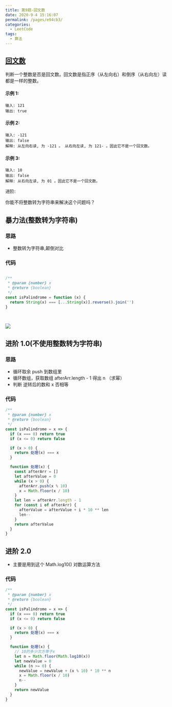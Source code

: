 ```yaml
---
title: 第9题-回文数
date: 2020-9-4 15:16:07
permalink: /pages/e94cb3/
categories:
  - LeetCode
tags:
  - 算法
---
```


## [回文数](https://leetcode-cn.com/problems/palindrome-number/)

判断一个整数是否是回文数。回文数是指正序（从左向右）和倒序（从右向左）读都是一样的整数。

#### 示例 1:

```
输入: 121
输出: true
```

<!-- more -->

#### 示例 2:

```
输入: -121
输出: false
解释: 从左向右读, 为 -121 。 从右向左读, 为 121- 。因此它不是一个回文数。
```

#### 示例 3:

```
输入: 10
输出: false
解释: 从右向左读, 为 01 。因此它不是一个回文数。
```

进阶:

你能不将整数转为字符串来解决这个问题吗？

## 暴力法(整数转为字符串)

### 思路

- 整数转为字符串,颠倒对比

### 代码

```JavaScript

/**
 * @param {number} x
 * @return {boolean}
 */
const isPalindrome = function (x) {
  return String(x) === [...String(x)].reverse().join('')
}
```

<img style="margin: 30px 0 0;" src="https://cdn.jsdelivr.net/gh/xiaojun996/CDN/images/leetcode/screenshot/第9题-回文数.png" />

## 进阶 1.0(不使用整数转为字符串)

### 思路

- 循环取余 push 到数组里
- 循环数组，获取数组 afterArr.length - 1 得出 n （求幂）
- 判断 逆转后的数和 x 否相等

### 代码

```JavaScript
/**
 * @param {number} x
 * @return {boolean}
 */
const isPalindrome = x => {
  if (x === 0) return true
  if (x <= 0) return false

  if (x > 0) {
    return 处理(x) === x
  }

  function 处理(x) {
    const afterArr = []
    let afterValue = 0
    while (x > 0) {
      afterArr.push(x % 10)
      x = Math.floor(x / 10)
    }
    let len = afterArr.length - 1
    for (const i of afterArr) {
      afterValue = afterValue + i * 10 ** len
      len--
    }
    return afterValue
  }
}
```

## 进阶 2.0

- 主要是用到这个 Math.log10() 对数运算方法

### 代码

```JavaScript
/**
 * @param {number} x
 * @return {boolean}
 */
const isPalindrome = x => {
  if (x === 0) return true
  if (x <= 0) return false

  if (x > 0) {
    return 处理(x) === x
  }

  function 处理(x) {
    // 10的多少次方等于x
    let n = Math.floor(Math.log10(x))
    let newValue = 0
    while (n >= 0) {
      newValue = newValue + (x % 10) * 10 ** n
      x = Math.floor(x / 10)
      n--
    }
    return newValue
  }
}
```
